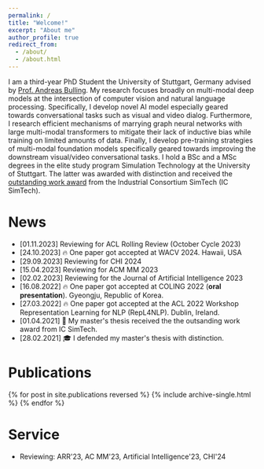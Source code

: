 ```yaml
---
permalink: /
title: "Welcome!"
excerpt: "About me"
author_profile: true
redirect_from: 
  - /about/
  - /about.html
---
```


I am a third-year PhD Student the University of Stuttgart, Germany advised by [Prof. Andreas Bulling](https://perceptualui.org/people/bulling/). My research focuses broadly on multi-modal deep models at the intersection of computer vision and natural language processing. Specifically, I develop novel AI model especially geared towards conversational tasks such as visual and video dialog. Furthermore, I research efficient mechanisms of marrying graph neural networks with large multi-modal transformers to mitigate their lack of inductive bias while training on limited amounts of data. Finally, I develop pre-training strategies of multi-modal foundation models specifically geared towards improving the downstream visual/video conversational tasks.
I hold a BSc and a MSc degrees in the elite study program Simulation Technology at the University of Stuttgart. The latter was awarded with distinction and received the [outstanding work award](https://www.simtech.uni-stuttgart.de/press/IC-SimTech-honors-outstanding-theses-00001/) from the Industrial Consortium SimTech (IC SimTech).

News
======
* [01.11.2023] Reviewing for ACL Rolling Review (October Cycle 2023)
* [24.10.2023] 🔥 One paper got accepted at WACV 2024. Hawaii, USA
* [29.09.2023] Reviewing for CHI 2024
* [15.04.2023] Reviewing for ACM MM 2023
* [02.02.2023] Reviewing for the Journal of Artificial Intelligence 2023
* [16.08.2022] 🔥 One paper got accepted at COLING 2022 (**oral presentation**). Gyeongju, Republic of Korea.
* [27.03.2022] 🔥 One paper got accepted at the ACL 2022 Workshop Representation Learning for NLP (RepL4NLP). Dublin, Ireland.
* [01.04.2021] 🥇 My master's thesis received the the outsanding work award from IC SimTech.
* [28.02.2021] 🎓 I defended my master's thesis with distinction.

Publications
======
{% for post in site.publications reversed %}
  {% include archive-single.html %}
{% endfor %}

Service
======
* Reviewing: ARR'23, AC MM'23, Artificial Intelligence'23, CHI'24
